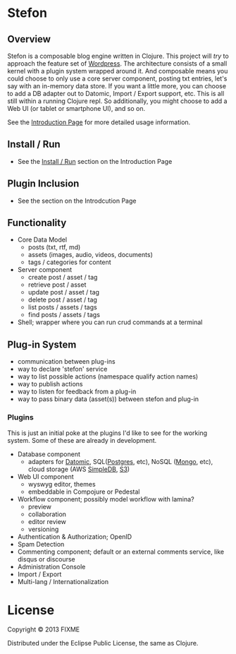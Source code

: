 # Stefon

## Overview

Stefon is a composable blog engine written in Clojure. This project will *try* to approach the feature set of [Wordpress](http://codex.wordpress.org/WordPress_Features). The architecture consists of a small kernel with a plugin system wrapped around it. And composable means you could choose to only use a core server component, posting txt entries, let's say with an in-memory data store. If you want a little more, you can choose to add a DB adapter out to Datomic, Import / Export support, etc. This is all still within a running Clojure repl. So additionally, you might choose to add a Web UI (or tablet or smartphone UI), and so on.

See the [Introduction Page](doc/intro.md) for more detailed usage information.

## Install / Run
 * See the [Install / Run](doc/intro.md#install--run) section on the Introduction Page

## Plugin Inclusion
 * See the [](doc/intro.md#plugin-inclusion) section on the Introdcution Page

## Functionality

 * Core Data Model
   * posts (txt, rtf, md)
   * assets (images, audio, videos, documents)
   * tags / categories for content
 * Server component
   * create post / asset / tag
   * retrieve post / asset
   * update post / asset / tag
   * delete post / asset / tag
   * list posts / assets / tags
   * find posts / assets / tags
 * Shell; wrapper where you can run crud commands at a terminal

## Plug-in System
   * communication between plug-ins
   * way to declare 'stefon' service
   * way to list possible actions (namespace qualify action names)
   * way to publish actions
   * way to listen for feedback from a plug-in
   * way to pass binary data (asset(s)) between stefon and plug-in

### Plugins

This is just an initial poke at the plugins I'd like to see for the working system. Some of these are already in development.
   * Database component
     * adapters for [Datomic](http://www.datomic.com), SQL([Postgres](http://www.postgresql.org), etc), NoSQL ([Mongo](http://www.mongodb.org), etc), cloud storage (AWS [SimpleDB](http://aws.amazon.com/simpledb), [S3](http://aws.amazon.com/s3))
   * Web UI component
     * wyswyg editor, themes
     * embeddable in Compojure or Pedestal
   * Workflow component; possibly model workflow with lamina?
     * preview
     * collaboration
     * editor review
     * versioning
   * Authentication & Authorization; OpenID
   * Spam Detection
   * Commenting component; default or an external comments service, like disqus or discourse
   * Administration Console
   * Import / Export
   * Multi-lang / Internationalization


# License

Copyright © 2013 FIXME

Distributed under the Eclipse Public License, the same as Clojure.
